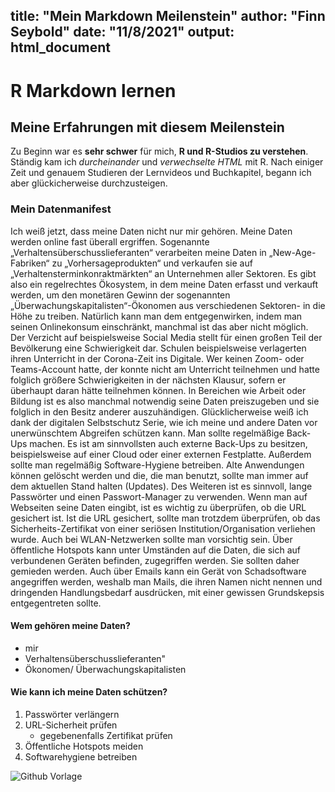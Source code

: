 title: "Mein Markdown Meilenstein"
author: "Finn Seybold"
date: "11/8/2021"
output: html_document
---

# R Markdown lernen
## Meine Erfahrungen mit diesem Meilenstein
Zu Beginn war es **sehr schwer** für mich, **R und R-Studios zu verstehen**. Ständig kam ich *durcheinander* und *verwechselte HTML* mit R. Nach einiger Zeit und genauem Studieren der Lernvideos und Buchkapitel, begann ich aber glückicherweise durchzusteigen.


### Mein Datenmanifest 
Ich weiß jetzt, dass meine Daten nicht nur mir gehören. Meine Daten werden online fast überall ergriffen. Sogenannte „Verhaltensüberschusslieferanten“ verarbeiten meine Daten in „New-Age-Fabriken“ zu „Vorhersageprodukten“ und verkaufen sie auf „Verhaltensterminkonraktmärkten“ an Unternehmen aller Sektoren. Es gibt also ein regelrechtes Ökosystem, in dem meine Daten erfasst und verkauft werden, um den monetären Gewinn der sogenannten „Überwachungskapitalisten“-Ökonomen aus verschiedenen Sektoren- in die Höhe zu treiben. Natürlich kann man dem entgegenwirken, indem man seinen Onlinekonsum einschränkt, manchmal ist das aber nicht möglich. Der Verzicht auf beispielsweise Social Media stellt für einen großen Teil der Bevölkerung eine Schwierigkeit dar. Schulen beispielsweise verlagerten ihren Unterricht in der Corona-Zeit ins Digitale. Wer keinen Zoom- oder Teams-Account hatte, der konnte nicht am Unterricht teilnehmen und hatte folglich größere Schwierigkeiten in der nächsten Klausur, sofern er überhaupt daran hätte teilnehmen können. In Bereichen wie Arbeit oder Bildung ist es also manchmal notwendig seine Daten preiszugeben und sie folglich in den Besitz anderer auszuhändigen.
Glücklicherweise weiß ich dank der digitalen Selbstschutz Serie, wie ich meine und andere Daten vor unerwünschtem Abgreifen schützen kann. Man sollte regelmäßige Back-Ups machen. Es ist am sinnvollsten auch externe Back-Ups zu besitzen, beispielsweise auf einer Cloud oder einer externen Festplatte. Außerdem sollte man regelmäßig Software-Hygiene betreiben. Alte Anwendungen können gelöscht werden und die, die man benutzt, sollte man immer auf dem aktuellen Stand halten (Updates). Des Weiteren ist es sinnvoll, lange Passwörter und einen Passwort-Manager zu verwenden. Wenn man auf Webseiten seine Daten eingibt, ist es wichtig zu überprüfen, ob die URL gesichert ist. Ist die URL gesichert, sollte man trotzdem überprüfen, ob das Sicherheits-Zertifikat von einer seriösen Institution/Organisation verliehen wurde. Auch bei WLAN-Netzwerken sollte man vorsichtig sein. Über öffentliche Hotspots kann unter Umständen auf die Daten, die sich auf verbundenen Geräten befinden, zugegriffen werden. Sie sollten daher gemieden werden. Auch über Emails kann ein Gerät von Schadsoftware angegriffen werden, weshalb man Mails, die ihren Namen nicht nennen und dringenden Handlungsbedarf ausdrücken, mit einer gewissen Grundskepsis entgegentreten sollte. 

#### Wem gehören meine Daten?

* mir
* Verhaltensüberschusslieferanten"
* Ökonomen/ Überwachungskapitalisten

#### Wie kann ich meine Daten schützen?

1. Passwörter verlängern
2. URL-Sicherheit prüfen
      + gegebenenfalls Zertifikat prüfen
3. Öffentliche Hotspots meiden
4. Softwarehygiene betreiben 

![Github Vorlage](https://user-images.githubusercontent.com/93934093/140809136-6650d5b9-e6b2-43d8-8859-8c0b6a3d3178.jpg)




